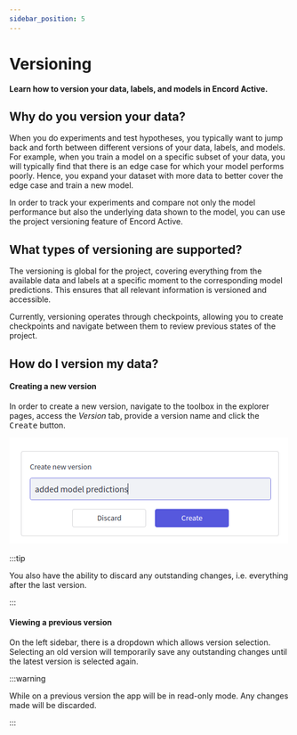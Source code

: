 ```yaml
---
sidebar_position: 5
---
```


# Versioning

**Learn how to version your data, labels, and models in Encord Active.**

## Why do you version your data?
When you do experiments and test hypotheses, you typically want to jump back and forth between different versions of your data, labels, and models. For example, when you train a model on a specific subset of your data, you will typically find that there is an edge case for which your model performs poorly. Hence, you expand your dataset with more data to better cover the edge case and train a new model.

In order to track your experiments and compare not only the model performance but also the underlying data shown to the model, you can use the project versioning feature of Encord Active.

## What types of versioning are supported?

The versioning is global for the project, covering everything from the available data and labels at a specific moment to the corresponding model predictions.
This ensures that all relevant information is versioned and accessible.

Currently, versioning operates through checkpoints, allowing you to create checkpoints and navigate between them to review previous states of the project.


## How do I version my data?

#### Creating a new version

[//]: # (todo check missing steps once the versioning is enabled again, either hosted or local)
In order to create a new version, navigate to the toolbox in the explorer pages, access the _Version_ tab, provide a version name and click the <kbd>Create</kbd> button.

![Version creation form](../images/version-creation-form.png)


:::tip

You also have the ability to discard any outstanding changes, i.e. everything after the last version.

:::

#### Viewing a previous version

On the left sidebar, there is a dropdown which allows version selection. Selecting an old version will temporarily save any outstanding changes until the latest version is selected again.

:::warning

While on a previous version the app will be in read-only mode. Any changes made will be discarded.

:::

